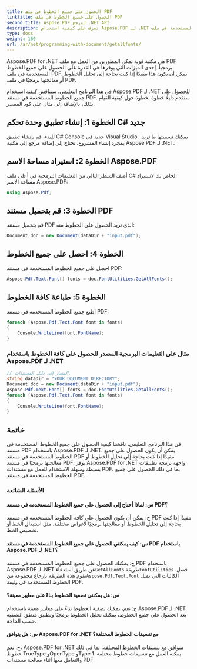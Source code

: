 ```yaml
---
title: الحصول على جميع الخطوط في ملف PDF
linktitle: الحصول على جميع الخطوط في ملف PDF
second_title: Aspose.PDF لمرجع .NET API
description: تعرف على كيفية استخدام Aspose.PDF لـ .NET للحصول على جميع الخطوط المستخدمة في ملف PDF برمجيًا باستخدام هذا الدليل خطوة بخطوة والكود النموذجي.
type: docs
weight: 160
url: /ar/net/programming-with-document/getallfonts/
---
```

Aspose.PDF for .NET هي مكتبة قوية تمكن المطورين من العمل مع ملف PDF برمجياً. إحدى الميزات التي يوفرها هي القدرة على الحصول على جميع الخطوط المستخدمة في ملف PDF. يمكن أن يكون هذا مفيدًا إذا كنت بحاجة إلى تحليل الخطوط أو معالجتها برمجيًا في ملف PDF.

في هذا البرنامج التعليمي، سنناقش كيفية استخدام Aspose.PDF لـ .NET للحصول على جميع الخطوط المستخدمة في مستند PDF. سنقدم دليلًا خطوة بخطوة حول كيفية القيام بذلك، بالإضافة إلى مثال على كود المصدر.

## الخطوة 1: إنشاء تطبيق وحدة تحكم C# جديد
للبدء، قم بإنشاء تطبيق C# Console جديد في Visual Studio. يمكنك تسميتها ما تريد. بمجرد إنشاء المشروع، تحتاج إلى إضافة مرجع إلى مكتبة Aspose.PDF لـ .NET.

## الخطوة 2: استيراد مساحة الاسم Aspose.PDF
أضف السطر التالي من التعليمات البرمجية في أعلى ملف C# الخاص بك لاستيراد مساحة الاسم Aspose.PDF:

```csharp
using Aspose.Pdf;
```

## الخطوة 3: قم بتحميل مستند PDF
قم بتحميل مستند PDF الذي تريد الحصول على الخطوط منه:

```csharp
Document doc = new Document(dataDir + "input.pdf");
```

## الخطوة 4: احصل على جميع الخطوط
احصل على جميع الخطوط المستخدمة في مستند PDF:

```csharp
Aspose.Pdf.Text.Font[] fonts = doc.FontUtilities.GetAllFonts();
```

## الخطوة 5: طباعة كافة الخطوط
اطبع جميع الخطوط المستخدمة في مستند PDF:

```csharp
foreach (Aspose.Pdf.Text.Font font in fonts)
{
    Console.WriteLine(font.FontName);
}
```

### مثال على التعليمات البرمجية المصدر للحصول على كافة الخطوط باستخدام Aspose.PDF لـ .NET
```csharp
// المسار إلى دليل المستندات.
string dataDir = "YOUR DOCUMENT DIRECTORY";
Document doc = new Document(dataDir + "input.pdf");
Aspose.Pdf.Text.Font[] fonts = doc.FontUtilities.GetAllFonts();
foreach (Aspose.Pdf.Text.Font font in fonts)
{
    Console.WriteLine(font.FontName);
}
```

## خاتمة
في هذا البرنامج التعليمي، ناقشنا كيفية الحصول على جميع الخطوط المستخدمة في مستند PDF باستخدام Aspose.PDF لـ .NET. يمكن أن يكون الحصول على جميع الخطوط المستخدمة في مستند PDF مفيدًا إذا كنت بحاجة إلى تحليل الخطوط أو معالجتها برمجيًا في مستند PDF. يوفر Aspose.PDF for .NET واجهة برمجة تطبيقات بسيطة وسهلة الاستخدام للعمل مع مستندات PDF، بما في ذلك الحصول على جميع الخطوط المستخدمة في مستند PDF.

### الأسئلة الشائعة

#### س: لماذا أحتاج إلى الحصول على جميع الخطوط المستخدمة في مستند PDF؟

ج: يمكن أن يكون الحصول على كافة الخطوط المستخدمة في مستند PDF مفيدًا إذا كنت بحاجة إلى تحليل الخطوط أو معالجتها برمجيًا لأغراض مختلفة، مثل استبدال الخط أو تخصيص الخط.

#### س: كيف يمكنني الحصول على جميع الخطوط المستخدمة في مستند PDF باستخدام Aspose.PDF لـ .NET؟

 ج: يمكنك الحصول على جميع الخطوط المستخدمة في مستند PDF باستخدام Aspose.PDF لـ .NET عن طريق استدعاء`GetAllFonts` طريقة`FontUtilities` فصل. تقوم هذه الطريقة بإرجاع مجموعة من`Aspose.Pdf.Text.Font` الكائنات التي تمثل الخطوط المستخدمة في وثيقة PDF.

#### س: هل يمكنني تصفية الخطوط بناءً على معايير معينة؟

ج: نعم، يمكنك تصفية الخطوط بناءً على معايير معينة باستخدام Aspose.PDF لـ .NET. بعد الحصول على جميع الخطوط، يمكنك تحليل الخطوط برمجيًا وتطبيق منطق التصفية حسب الحاجة.

#### س: هل يتوافق Aspose.PDF for .NET مع تنسيقات الخطوط المختلفة؟

ج: نعم، Aspose.PDF for .NET متوافق مع تنسيقات الخطوط المختلفة، بما في ذلك خطوط TrueType وOpenType وType 1. يمكنه العمل مع تنسيقات خطوط مختلفة والتعامل معها أثناء معالجة مستندات PDF.